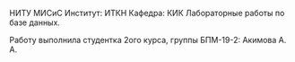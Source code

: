 НИТУ МИСиС Институт: ИТКН Кафедра: КИК Лабораторные работы по базе данных. 

Работу выполнила студентка 2ого курса, группы БПМ-19-2: Акимова А. А.
